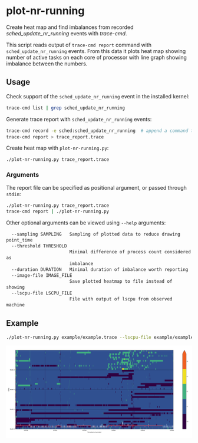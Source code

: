# plot-nr-running
Create heat map and find imbalances from recorded *sched\_update\_nr\_running* events with *trace-cmd*.

This script reads output of `trace-cmd report` command with `sched_update_nr_running` events. From this data it plots heat map showing number of active tasks on each core of processor with line graph showing imbalance between the numbers.

## Usage
Check support of the `sched_update_nr_running` event in the installed kernel:
```bash
trace-cmd list | grep sched_update_nr_running
```

Generate trace report with `sched_update_nr_running` events:
```bash
trace-cmd record -e sched:sched_update_nr_running  # append a command to trace or terminate with Ctrl+C
trace-cmd report > trace_report.trace
```

Create heat map with `plot-nr-running.py`:
```bash
./plot-nr-running.py trace_report.trace
```

### Arguments
The report file can be specified as positional argument, or passed through `stdin`:
```bash
./plot-nr-running.py trace_report.trace
trace-cmd report | ./plot-nr-running.py
```
Other optional arguments can be viewed using `--help` arguments:
```
  --sampling SAMPLING   Sampling of plotted data to reduce drawing point_time
  --threshold THRESHOLD
                        Minimal difference of process count considered as
                        imbalance
  --duration DURATION   Minimal duration of imbalance worth reporting
  --image-file IMAGE_FILE
                        Save plotted heatmap to file instead of showing
  --lscpu-file LSCPU_FILE
                        File with output of lscpu from observed machine
```

## Example
```bash
./plot-nr-running.py example/example.trace --lscpu-file example/example-lscpu.txt
```
![Example report](example/example.png)
